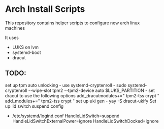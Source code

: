 # Arch Install Scripts

This repository contains helper scripts to configure new arch linux machines

It uses 
- LUKS on lvm
- systemd-boot
- dracut
## TODO:
set up tpm auto unlocking
    - use systemd-cryptenroll
        - sudo systemd-cryptenroll --wipe-slot tpm2 --tpm2-device auto $LUKS_PARTITION
    - set dracut to use the following options
            add_dracutmodules+=" tpm2-tss crypt "
            add_modules+=" tpm2-tss crypt "
set up uki gen
    - yay -S dracut-ukify 
Set up lid switch suspend config
- /etc/systemd/logind.conf
        HandleLidSwitch=suspend
        HandleLidSwitchExternalPower=ignore
        HandleLidSwitchDocked=ignore

